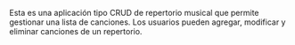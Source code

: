 
Esta es una aplicación tipo CRUD de repertorio musical que permite gestionar una lista de canciones. Los usuarios pueden agregar, modificar y eliminar canciones de un repertorio.

